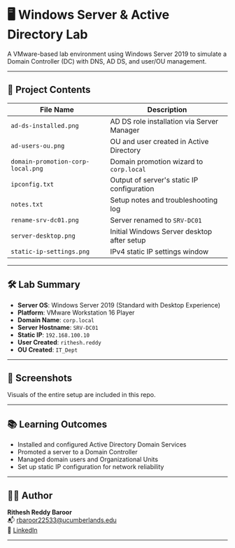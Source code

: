 # 🖥️ Windows Server & Active Directory Lab

A VMware-based lab environment using Windows Server 2019 to simulate a Domain Controller (DC) with DNS, AD DS, and user/OU management.

---

## 📁 Project Contents

| File Name                        | Description                                      |
|----------------------------------|--------------------------------------------------|
| `ad-ds-installed.png`            | AD DS role installation via Server Manager      |
| `ad-users-ou.png`               | OU and user created in Active Directory         |
| `domain-promotion-corp-local.png`| Domain promotion wizard to `corp.local`         |
| `ipconfig.txt`                  | Output of server's static IP configuration      |
| `notes.txt`                     | Setup notes and troubleshooting log             |
| `rename-srv-dc01.png`           | Server renamed to `SRV-DC01`                    |
| `server-desktop.png`            | Initial Windows Server desktop after setup      |
| `static-ip-settings.png`        | IPv4 static IP settings window                  |

---

## 🛠️ Lab Summary

- **Server OS**: Windows Server 2019 (Standard with Desktop Experience)
- **Platform**: VMware Workstation 16 Player
- **Domain Name**: `corp.local`
- **Server Hostname**: `SRV-DC01`
- **Static IP**: `192.168.100.10`
- **User Created**: `rithesh.reddy`
- **OU Created**: `IT_Dept`

---

## 📸 Screenshots

Visuals of the entire setup are included in this repo.

---

## 📚 Learning Outcomes

- Installed and configured Active Directory Domain Services
- Promoted a server to a Domain Controller
- Managed domain users and Organizational Units
- Set up static IP configuration for network reliability

---

## 👨‍💻 Author

**Rithesh Reddy Baroor**  
📬 rbaroor22533@ucumberlands.edu  
🔗 [LinkedIn](https://www.linkedin.com/in/ritheshreddy16)

---
